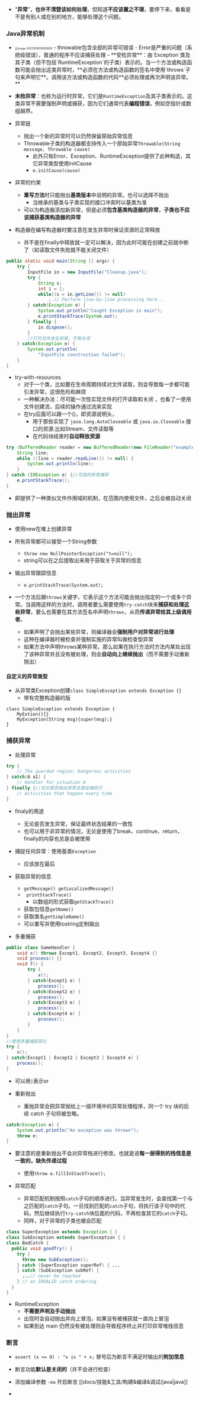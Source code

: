 - “**异常**”，**也许不清楚该如何处理**，但知道**不应该置之不理**，要停下来，看看是不是有别人或在别的地方，能够处理这个问题。

### Java异常机制

- <img src="https://thdlrt.oss-cn-beijing.aliyuncs.com/image-20231019105850829.png" alt="image-20231019105850829" style="zoom:50%;" />
  - throwable包含全部的异常可错误
  - Error是严重的问题（系统级错误），普通的程序不应该捕获处理
  - **受检异常**：由`Exception`类及其子类（但不包括`RuntimeException`的子类）表示的。当一个方法或构造函数可能会抛出这类异常时，**必须在方法或构造函数的签名中使用`throws`子句来声明它**。调用该方法或构造函数的代码**必须处理或再次声明该异常。**
- **未检异常**：也称为运行时异常，它们是`RuntimeException`及其子类表示的。这类异常不需要强制声明或捕获，因为它们通常代表**编程错误**，例如空指针或数组越界。

- 异常链
  - 抛出一个新的异常时可以仍然保留原始异常信息
  - Throwable子类的构造器都支持传入一个原始异常`Throwable(String message, Throwable cause)`
    - 此外只有Error、Exception、RuntimeException提供了此种构造，其它异常类型使用initCause
    - `e.initCause(cause)`

- 异常的约束
  - **重写方法**时只能抛出**基类版本**中说明的异常。也可以选择不抛出
    - 当继承的基类与子类实现的接口冲突时以基类为准
  - 可以为构造器添加新异常，但是必须**包含基类构造器的异常**，**子类也不应该捕获基类构造器的异常**

- 构造器在编写构造器时要注意在发生异常时保证资源的正常释放
  - 并不是在finally中释放就一定可以解决，因为此时可能在创建之前就中断了（如读取文件失败就不能关闭文件）
``` java
public static void main(String [] args) {
    try {
        InputFile in = new InputFile("Cleanup.java");
        try {
            String s;
            int i = 1;
            while((s = in.getLine()) != null)
                ; // Perform line-by-line processing here...
        } catch(Exception e) {
            System.out.println("Caught Exception in main");
            e.printStackTrace(System.out);
        } finally {
            in.dispose();
        }
        //打开文件发生异常，不用关闭
    } catch(Exception e) {
        System.out.println(
            "InputFile construction failed");
    }
}
```

- try-with-resources
  - 对于一个类，比如要在生命周期持续对文件读取，则会导致每一步都可能引发异常，这很危险和麻烦
  - 一种解决办法：尽可能一次性实现文件的打开读取和关闭  ，也看了一使用文件创建流，后续的操作通过流来实现
  - 在try后面可以跟一个()，即资源说明头， 
    - 用于那些实现了 `java.lang.AutoCloseable` 或 `java.io.Closeable` 接口的资源.比如Stream、文件读取等
    - 在代码块结束时**自动释放资源**
``` java
try (BufferedReader reader = new BufferedReader(new FileReader("example.txt"))) {
    String line;
    while ((line = reader.readLine()) != null) {
        System.out.println(line);
    }
} catch (IOException e) {//可选的异常捕获
    e.printStackTrace();
}
```
- 即提供了一种类似文件作用域的机制，在范围内使用文件，之后会被自动关闭

### 抛出异常

- 使用new在堆上创建异常
- 所有异常都可以接受一个String参数
  - `throw new NullPointerException("t=null");`
  - string可以在之后提取出来用于获取关于异常的信息

- 输出异常跟踪信息
  - `e.printStackTrace(System.out);`

- 一个方法后跟`throws`关键字，它表示这个方法可能会抛出指定的一个或多个异常。当调用这样的方法时，调用者要么需要使用`try-catch`块来**捕获和处理这些异常**，要么也需要在其方法签名中声明`throws`，从而**传递异常给其上级调用者**。
	- 如果声明了会抛出某些异常，则编译器会**强制用户对异常进行处理**
    - 这种在编译器时被检查并强制实施的异常叫做检查型异常
    - 如果方法中声明throws某种异常，那么如果在执行方法时方法内某处出现了该种异常并且没有被处理，则会**自动向上继续抛出**（而不需要手动重新抛出）

#### 自定义的异常类型

- 从异常类Exception创建`class SimpleException extends Exception {}`
  - 带有完整构造器的版
```
class SimpleException extends Exception {
	MyExtion(){}
	MyException(String msg){super(msg);}
}
```

### 捕获异常

- 处理异常
``` java
try {
    // The guarded region: Dangerous activities
} catch(A a1) {
    // Handler for situation A
} finally {//无论是否抛出异常总是会被执行
    // Activities that happen every time
}
```

- finaly的用途
  - 无论是否发生异常，保证最终状态结果的一致性
  - 也可以用于非异常的情况，无论是使用了break、continue、return，finally的内容也总是会被使用

- 捕捉任何异常：使用基类`Exception`
  - 应该放在最后

- 获取异常的信息
  - `getMessage() getLocalizedMessage()`
  - ` printStackTrace()`
    - 以数组的形式获取`getStackTrace()`
  - 获取包信息`getName()`
  - 获取类名`getSimpleName()`
  - 可以重写并使用tostring定制输出

- 多重捕获
``` java
public class SameHandler {
    void x() throws Except1, Except2, Except3, Except4 {}
    void process() {}
    void f() {
        try {
            x();
        } catch(Except1 e) {
            process();
        } catch(Except2 e) {
            process();
        } catch(Except3 e) {
            process();
        } catch(Except4 e) {
            process();
        }
    }
}
//使用多重捕获简化
try {
    x();
} catch(Except1 | Except2 | Except3 | Except4 e) {
    process();
}
```
- 可以用`|`表示or

- 重新抛出
  - 重抛异常会把异常抛给上一级环境中的异常处理程序，同一个 try 块的后续 catch 子句将被忽略。
``` java
catch(Exception e) {
    System.out.println("An exception was thrown");
    throw e;
}
```
- 要注意的是重新抛出不会对异常栈进行修改，也就是说**每一层得到的栈信息是一致的，缺失传递过程**
  - 使用`throw e.fillInStackTrace();`

- 异常匹配
  - 异常匹配机制按照`catch`子句的顺序进行。当异常发生时，会查找第一个与之匹配的`catch`子句。一旦找到匹配的`catch`子句，将执行该子句中的代码，然后继续执行`try-catch`块后面的代码，不再检查其它的`catch`子句。
  - 同样，对于异常的子类也被会匹配
``` java
class SuperException extends Exception { }
class SubException extends SuperException { }
class BadCatch {
  public void goodTry() {
    try { 
      throw new SubException();
    } catch (SuperException superRef) { ...
    } catch (SubException subRef) {
      ...// never be reached
    } // an INVALID catch ordering
  }
}
```

- RuntimeException
  - **不需要声明及手动抛出**
  - 出现时会自动抛出并向上冒泡，如果没有被捕获就一直向上冒泡
  - 如果到达 main 仍然没有被处理则会导致程序终止并打印异常堆栈信息

### 断言

- `assert (x >= 0) : "x is " + x;` 冒号后为断言不满足时输出的**附加信息**

- 断言功能**默认是关闭的**（并不会进行检查）
- 添加编译参数 `-ea` 开启断言 [[docs/技能&工具/构建&编译&调试/java|java]]
- 